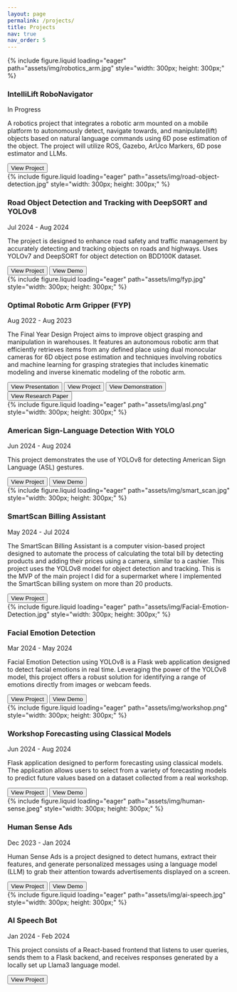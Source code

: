 ```yaml
---
layout: page
permalink: /projects/
title: Projects
nav: true
nav_order: 5
---
```


<div class="project0">
    <div class="image-container0">
        {% include figure.liquid loading="eager" path="assets/img/robotics_arm.jpg" style="width: 300px; height: 300px;" %}
    </div>
    <div class="project-details0">
        <div class="heading">
        <h3>IntelliLift RoboNavigator</h3>
        <span class="timeline">In Progress</span>
        </div>
        <p>A robotics project that integrates a robotic arm mounted on a mobile platform to autonomously detect, navigate towards, and manipulate(lift) objects based on natural language commands using 6D pose estimation of the object. The project will utilize ROS, Gazebo, ArUco Markers, 6D pose estimator and LLMs.</p>
        <a href="https://github.com/owais142002/IntelliLift-RoboNavigator/"><button>View Project</button></a>
    </div>
</div>

<div class="project0">
    <div class="image-container0">
        {% include figure.liquid loading="eager" path="assets/img/road-object-detection.jpg" style="width: 300px; height: 300px;"  %}
    </div>
    <div class="project-details0">
        <div class="heading">
        <h3>Road Object Detection and Tracking with DeepSORT and YOLOv8</h3>
        <span class="timeline">Jul 2024 - Aug 2024</span>
        </div>
        <p> The project is designed to enhance road safety and traffic management by accurately detecting and tracking objects on roads and highways. Uses YOLOv7 and DeepSORT for object detection on BDD100K dataset.</p>
        <a href="https://github.com/owais142002/Road-Object-Tracking"><button>View Project</button></a>
        <a href="https://github.com/user-attachments/assets/28b75fbd-2915-4bde-b23e-5ad19dc6ce17"><button>View Demo</button></a>
    </div>
</div>

<div class="project0">
    <div class="image-container0">
        {% include figure.liquid loading="eager" path="assets/img/fyp.jpg" style="width: 300px; height: 300px;" %}
    </div>
    <div class="project-details0">
        <div class="heading">
        <h3>Optimal Robotic Arm Gripper (FYP)</h3>
        <span class="timeline">Aug 2022 - Aug 2023</span>
        </div>
        <p>The Final Year Design Project aims to improve object grasping and manipulation in warehouses. It features an autonomous robotic arm that efficiently retrieves items from any defined place using dual monocular cameras for 6D object pose estimation and techniques involving robotics and machine learning for grasping strategies that includes kinematic modeling and inverse kinematic modeling of the robotic arm.</p>
        <a href="https://docs.google.com/presentation/d/1angaKsRuR_vHHrlyIwOUKt6ev2wqfSnjwKETaQpPNFc/"><button>View Presentation</button></a>
        <a href="https://drive.google.com/drive/folders/1U4Bl81hgEc-5N_hCVpneEVkcrgtJiXAt"><button>View Project</button></a>
        <a href="https://www.youtube.com/shorts/nJrsF2eAPDo"><button>View Demonstration</button></a>
        <a href="https://arxiv.org/submit/6663048/view"><button>View Research Paper</button></a>
    </div>
</div>

<div class="project0">
    <div class="image-container0">
        {% include figure.liquid loading="eager" path="assets/img/asl.png" style="width: 300px; height: 300px;"  %}
    </div>
    <div class="project-details0">
        <div class="heading">
        <h3>American Sign-Language Detection With YOLO</h3>
        <span class="timeline">Jun 2024 - Aug 2024</span>
        </div>
        <p> This project demonstrates the use of YOLOv8 for detecting American Sign Language (ASL) gestures.</p>
        <a href="https://github.com/owais142002/American-Sign-Language-Detection-With-YOLO"><button>View Project</button></a>
        <a href="https://github.com/user-attachments/assets/6564970b-b950-4be9-8606-b2a5b63e0d39"><button>View Demo</button></a>
    </div>
</div>

<div class="project0">
    <div class="image-container0">
        {% include figure.liquid loading="eager" path="assets/img/smart_scan.jpg" style="width: 300px; height: 300px;" %}
    </div>
    <div class="project-details0">
        <div class="heading">
        <h3>SmartScan Billing Assistant</h3>
        <span class="timeline">May 2024 - Jul 2024</span>
        </div>
        <p>The SmartScan Billing Assistant is a computer vision-based project designed to automate the process of calculating the total bill by detecting products and adding their prices using a camera, similar to a cashier. This project uses the YOLOv8 model for object detection and tracking. This is the MVP of the main project I did for a supermarket where I implemented the SmartScan billing system on more than 20 products.</p>
        <a href="https://github.com/owais142002/SmartScan-Billing-Assistant"><button>View Project</button></a>
    </div>
</div>

<div class="project0">
    <div class="image-container0">
        {% include figure.liquid loading="eager" path="assets/img/Facial-Emotion-Detection.jpg" style="width: 300px; height: 300px;" %}
    </div>
    <div class="project-details0">
        <div class="heading">
        <h3>Facial Emotion Detection</h3>
        <span class="timeline">Mar 2024 - May 2024</span>
        </div>
        <p>Facial Emotion Detection using YOLOv8 is a Flask web application designed to detect facial emotions in real time. Leveraging the power of the YOLOv8 model, this project offers a robust solution for identifying a range of emotions directly from images or webcam feeds.</p>
        <a href="https://github.com/owais142002/Facial-Emotion-Detection"><button>View Project</button></a>
        <a href="https://github.com/user-attachments/assets/4994b6ab-7dfc-41cc-88d9-b690a8a25bcc"><button>View Demo</button></a>
    </div>
</div>

<div class="project0">
    <div class="image-container0">
        {% include figure.liquid loading="eager" path="assets/img/workshop.png" style="width: 300px; height: 300px;" %}
    </div>
    <div class="project-details0">
        <div class="heading">
        <h3>Workshop Forecasting using Classical Models</h3>
        <span class="timeline"> Jun 2024 - Aug 2024</span>
        </div>
        <p>Flask application designed to perform forecasting using classical models. The application allows users to select from a variety of forecasting models to predict future values based on a dataset collected from a real workshop.</p>
        <a href="https://github.com/owais142002/Workshop-Forecasting-using-classical-models"><button>View Project</button></a>
        <a href="https://owaisahmed1462002.pythonanywhere.com/"><button>View Demo</button></a>
    </div>
</div>

<div class="project0">
    <div class="image-container0">
        {% include figure.liquid loading="eager" path="assets/img/human-sense.jpeg" style="width: 300px; height: 300px;" %}
    </div>
    <div class="project-details0">
        <div class="heading">
        <h3>Human Sense Ads</h3>
        <span class="timeline">Dec 2023 - Jan 2024</span>
        </div>
        <p>Human Sense Ads is a project designed to detect humans, extract their features, and generate personalized messages using a language model (LLM) to grab their attention towards advertisements displayed on a screen.</p>
        <a href="https://github.com/owais142002/Human-Sense-Ads"><button>View Project</button></a>
        <a href="https://github.com/user-attachments/assets/d3f08d45-3e94-42f3-a3e7-4601874ea0de"><button>View Demo</button></a>
    </div>
</div>

<div class="project0">
    <div class="image-container0">
        {% include figure.liquid loading="eager" path="assets/img/ai-speech.jpg" style="width: 300px; height: 300px;" %}
    </div>
    <div class="project-details0">
        <div class="heading">
        <h3>AI Speech Bot</h3>
        <span class="timeline">Jan 2024 - Feb 2024</span>
        </div>
        <p>This project consists of a React-based frontend that listens to user queries, sends them to a Flask backend, and receives responses generated by a locally set up Llama3 language model.</p>
        <a href="https://github.com/owais142002/AI-Speech-Bot"><button>View Project</button></a>
    </div>
</div>


